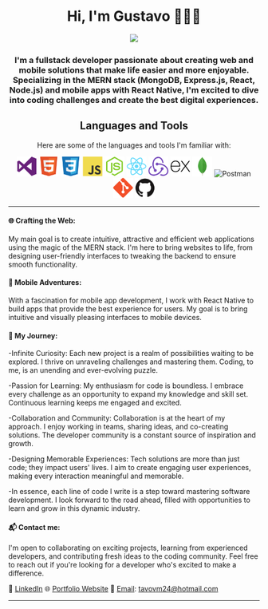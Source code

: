 <div align="center">
  <h1>Hi, I'm Gustavo 👋🧑‍💻</h1>
  <img src="https://cms-assets.themuse.com/media/lead/_1200x630_crop_center-center_82_none/01212022-1047259374-coding-classes_scanrail.jpg?mtime=1642798879" width=300/>

<h3>I'm a fullstack developer passionate about creating web and mobile solutions that make life easier and more enjoyable. Specializing in the MERN stack (MongoDB, Express.js, React, Node.js) and mobile apps with React Native, I'm excited to dive into coding challenges and create the best digital experiences.</h3>
<div>
<h2>Languages and Tools</h2>
<p>Here are some of the languages and tools I'm familiar with:</p>
<p align="center">
  <img src="https://github.com/devicons/devicon/blob/master/icons/visualstudio/visualstudio-plain.svg" alt="Visual Studio Code" width="40" height="40"/>
  <img src="https://github.com/devicons/devicon/blob/master/icons/html5/html5-original.svg" alt="HTML5" width="40" height="40"/>
  <img src="https://github.com/devicons/devicon/blob/master/icons/css3/css3-original.svg" alt="CSS3" width="40" height="40"/>
  <img src="https://github.com/devicons/devicon/blob/master/icons/javascript/javascript-original.svg" alt="JavaScript" width="40" height="40"/>
  <img src="https://github.com/devicons/devicon/blob/master/icons/nodejs/nodejs-original.svg" alt="Node.js" width="40" height="40"/>
  <img src="https://github.com/devicons/devicon/blob/master/icons/react/react-original.svg" alt="React" width="40" height="40"/>
  <img src="https://github.com/devicons/devicon/blob/master/icons/redux/redux-original.svg" alt="Redux" width="40" height="40"/>
  <img src="https://github.com/devicons/devicon/blob/master/icons/express/express-original.svg" alt="Express.js" width="40" height="40"/>
  <img src="https://github.com/devicons/devicon/blob/master/icons/mongodb/mongodb-original.svg" alt="MongoDB" width="40" height="40"/>
  <img src="https://www.vectorlogo.zone/logos/getpostman/getpostman-icon.svg" alt="Postman" width="40" height="40"/>
  <img src="https://github.com/devicons/devicon/blob/master/icons/git/git-original.svg" alt="Git" width="40" height="40"/>
  <img src="https://github.com/devicons/devicon/blob/master/icons/github/github-original.svg" alt="GitHub" width="40" height="40"/>
</p>  
</div>

</div>

---

#### 🌐 Crafting the Web:
My main goal is to create intuitive, attractive and efficient web applications using the magic of the MERN stack. I'm here to bring websites to life, from designing user-friendly interfaces to tweaking the backend to ensure smooth functionality.

#### 📱 Mobile Adventures:
With a fascination for mobile app development, I work with React Native to build apps that provide the best experience for users. My goal is to bring intuitive and visually pleasing interfaces to mobile devices.

#### 🌟 My Journey:
-Infinite Curiosity: Each new project is a realm of possibilities waiting to be explored. I thrive on unraveling challenges and mastering them. Coding, to me, is an unending and ever-evolving puzzle.

-Passion for Learning: My enthusiasm for code is boundless. I embrace every challenge as an opportunity to expand my knowledge and skill set. Continuous learning keeps me engaged and excited.

-Collaboration and Community: Collaboration is at the heart of my approach. I enjoy working in teams, sharing ideas, and co-creating solutions. The developer community is a constant source of inspiration and growth.

-Designing Memorable Experiences: Tech solutions are more than just code; they impact users' lives. I aim to create engaging user experiences, making every interaction meaningful and memorable.

-In essence, each line of code I write is a step toward mastering software development. I look forward to the road ahead, filled with opportunities to learn and grow in this dynamic industry.

#### 📬 Contact me:
I'm open to collaborating on exciting projects, learning from experienced developers, and contributing fresh ideas to the coding community. Feel free to reach out if you're looking for a developer who's excited to make a difference.

🔗 [LinkedIn](https://www.linkedin.com/in/gustavo-alexander-v%C3%A1squez-more-94b2b923a/)
🌐 [Portfolio Website](https://www.your-portfolio.com)
📧 [Email](mailto:tavovm24@hotmail.com): tavovm24@hotmail.com

---

<!--
**Gustavo-Alexander-Vasquez-More/Gustavo-Alexander-Vasquez-More** is a ✨ _special_ ✨ repository because its `README.md` (this file) appears on your GitHub profile.
-->
